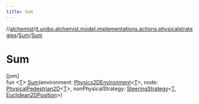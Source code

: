 ```yaml
---
title: Sum
---
```

//[alchemist](../../../index.html)/[it.unibo.alchemist.model.implementations.actions.physicalstrategies](../index.html)/[Sum](index.html)/[Sum](-sum.html)



# Sum



[jvm]\
fun <[T](index.html)> [Sum](-sum.html)(environment: [Physics2DEnvironment](../../it.unibo.alchemist.model.interfaces.environments/-physics2-d-environment/index.html)<[T](index.html)>, node: [PhysicalPedestrian2D](../../it.unibo.alchemist.model.interfaces/-physical-pedestrian2-d/index.html)<[T](index.html)>, nonPhysicalStrategy: [SteeringStrategy](../../it.unibo.alchemist.model.interfaces/-steering-strategy/index.html)<[T](index.html), [Euclidean2DPosition](../../it.unibo.alchemist.model.implementations.positions/-euclidean2-d-position/index.html)>)





